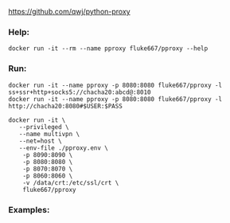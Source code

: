 https://github.com/qwj/python-proxy


### Help:
```
docker run -it --rm --name pproxy fluke667/pproxy --help
```




### Run:

```
docker run -it --name pproxy -p 8080:8080 fluke667/pproxy -l ss+ssr+http+socks5://chacha20:abcd@:8010
docker run -it --name pproxy -p 8080:8080 fluke667/pproxy -l http://chacha20:8080#$USER:$PASS

docker run -it \
   --privileged \
   --name multivpn \
   --net=host \
   --env-file ./pproxy.env \
    -p 8090:8090 \
    -p 8080:8080 \
    -p 8070:8070 \
    -p 8060:8060 \
    -v /data/crt:/etc/ssl/crt \
    fluke667/pproxy
```

### Examples:






